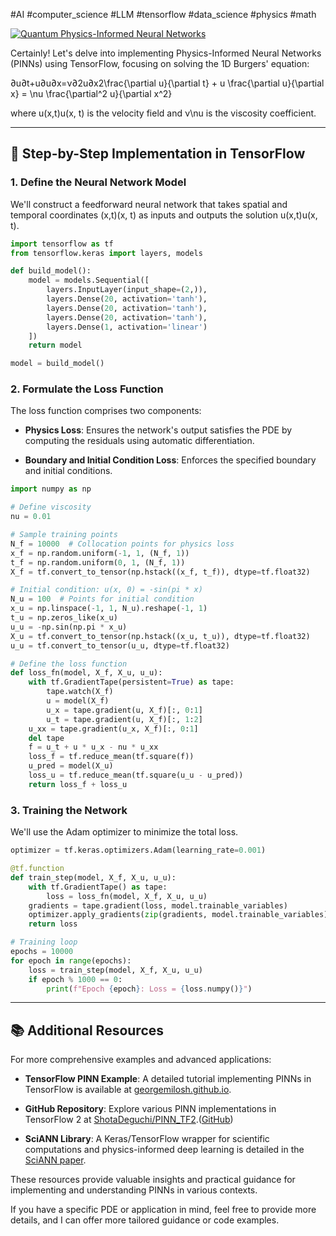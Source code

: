 #AI #computer_science #LLM #tensorflow #data_science #physics #math 

[![Quantum Physics-Informed Neural Networks](https://tse2.mm.bing.net/th?id=OIP.xW8v20-GcO_t-i82SEONEAHaEV&pid=Api)](https://www.mdpi.com/1099-4300/26/8/649)

Certainly! Let's delve into implementing Physics-Informed Neural Networks (PINNs) using TensorFlow, focusing on solving the 1D Burgers' equation:

∂u∂t+u∂u∂x=ν∂2u∂x2\frac{\partial u}{\partial t} + u \frac{\partial u}{\partial x} = \nu \frac{\partial^2 u}{\partial x^2}

where u(x,t)u(x, t) is the velocity field and ν\nu is the viscosity coefficient.

---

## 🧠 Step-by-Step Implementation in TensorFlow

### 1. **Define the Neural Network Model**

We'll construct a feedforward neural network that takes spatial and temporal coordinates (x,t)(x, t) as inputs and outputs the solution u(x,t)u(x, t).

```python
import tensorflow as tf
from tensorflow.keras import layers, models

def build_model():
    model = models.Sequential([
        layers.InputLayer(input_shape=(2,)),
        layers.Dense(20, activation='tanh'),
        layers.Dense(20, activation='tanh'),
        layers.Dense(20, activation='tanh'),
        layers.Dense(1, activation='linear')
    ])
    return model

model = build_model()
```

### 2. **Formulate the Loss Function**

The loss function comprises two components:

- **Physics Loss**: Ensures the network's output satisfies the PDE by computing the residuals using automatic differentiation.
    
- **Boundary and Initial Condition Loss**: Enforces the specified boundary and initial conditions.
    

```python
import numpy as np

# Define viscosity
nu = 0.01

# Sample training points
N_f = 10000  # Collocation points for physics loss
x_f = np.random.uniform(-1, 1, (N_f, 1))
t_f = np.random.uniform(0, 1, (N_f, 1))
X_f = tf.convert_to_tensor(np.hstack((x_f, t_f)), dtype=tf.float32)

# Initial condition: u(x, 0) = -sin(pi * x)
N_u = 100  # Points for initial condition
x_u = np.linspace(-1, 1, N_u).reshape(-1, 1)
t_u = np.zeros_like(x_u)
u_u = -np.sin(np.pi * x_u)
X_u = tf.convert_to_tensor(np.hstack((x_u, t_u)), dtype=tf.float32)
u_u = tf.convert_to_tensor(u_u, dtype=tf.float32)

# Define the loss function
def loss_fn(model, X_f, X_u, u_u):
    with tf.GradientTape(persistent=True) as tape:
        tape.watch(X_f)
        u = model(X_f)
        u_x = tape.gradient(u, X_f)[:, 0:1]
        u_t = tape.gradient(u, X_f)[:, 1:2]
    u_xx = tape.gradient(u_x, X_f)[:, 0:1]
    del tape
    f = u_t + u * u_x - nu * u_xx
    loss_f = tf.reduce_mean(tf.square(f))
    u_pred = model(X_u)
    loss_u = tf.reduce_mean(tf.square(u_u - u_pred))
    return loss_f + loss_u
```

### 3. **Training the Network**

We'll use the Adam optimizer to minimize the total loss.

```python
optimizer = tf.keras.optimizers.Adam(learning_rate=0.001)

@tf.function
def train_step(model, X_f, X_u, u_u):
    with tf.GradientTape() as tape:
        loss = loss_fn(model, X_f, X_u, u_u)
    gradients = tape.gradient(loss, model.trainable_variables)
    optimizer.apply_gradients(zip(gradients, model.trainable_variables))
    return loss

# Training loop
epochs = 10000
for epoch in range(epochs):
    loss = train_step(model, X_f, X_u, u_u)
    if epoch % 1000 == 0:
        print(f"Epoch {epoch}: Loss = {loss.numpy()}")
```

---

## 📚 Additional Resources

For more comprehensive examples and advanced applications:

- **TensorFlow PINN Example**: A detailed tutorial implementing PINNs in TensorFlow is available at [georgemilosh.github.io](https://georgemilosh.github.io/blog/2022/distill/).
    
- **GitHub Repository**: Explore various PINN implementations in TensorFlow 2 at [ShotaDeguchi/PINN_TF2](https://github.com/ShotaDeguchi/PINN_TF2).([GitHub](https://github.com/ShotaDeguchi/PINN_TF2?utm_source=chatgpt.com "ShotaDeguchi/PINN_TF2: Implementation of PINNs in TensorFlow 2"))
    
- **SciANN Library**: A Keras/TensorFlow wrapper for scientific computations and physics-informed deep learning is detailed in the [SciANN paper](https://arxiv.org/abs/2005.08803).
    

These resources provide valuable insights and practical guidance for implementing and understanding PINNs in various contexts.

If you have a specific PDE or application in mind, feel free to provide more details, and I can offer more tailored guidance or code examples.